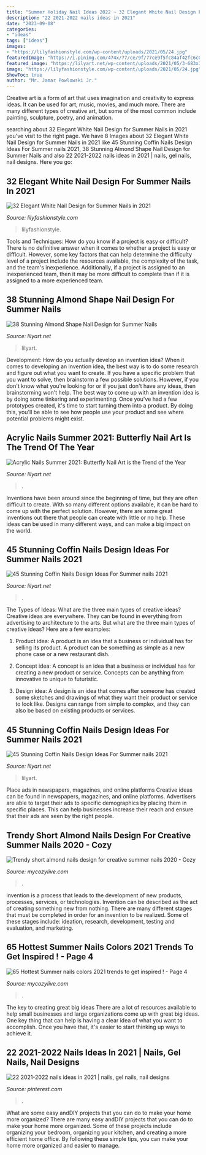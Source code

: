 ```yaml
---
title: "Summer Holiday Nail Ideas 2022 ~ 32 Elegant White Nail Design For Summer Nails In 2021"
description: "22 2021-2022 nails ideas in 2021"
date: "2023-09-08"
categories:
- "ideas"
tags: ["ideas"]
images:
- "https://lilyfashionstyle.com/wp-content/uploads/2021/05/24.jpg"
featuredImage: "https://i.pinimg.com/474x/77/ce/9f/77ce9f5fc84af42fc6c091636d6660c7.jpg"
featured_image: "https://lilyart.net/wp-content/uploads/2021/05/3-683x1024.jpg"
image: "https://lilyfashionstyle.com/wp-content/uploads/2021/05/24.jpg"
ShowToc: true
author: "Mr. Jamar Powlowski Jr."
---
```



Creative art is a form of art that uses imagination and creativity to express ideas. It can be used for art, music, movies, and much more. There are many different types of creative art, but some of the most common include painting, sculpture, poetry, and animation.

	

		
searching about 32 Elegant White Nail Design for Summer Nails in 2021 you've visit to the right page. We have 8 Images about 32 Elegant White Nail Design for Summer Nails in 2021 like 45 Stunning Coffin Nails Design Ideas For Summer nails 2021, 38 Stunning Almond Shape Nail Design for Summer Nails and also 22 2021-2022 nails ideas in 2021 | nails, gel nails, nail designs. Here you go:
		
    
## 32 Elegant White Nail Design For Summer Nails In 2021

<img loading=lazy src="https://lilyfashionstyle.com/wp-content/uploads/2021/05/24.jpg" onerror="this.onerror=null;this.src='https://tse4.mm.bing.net/th?id=OIP.Vm5MYud5A0Zo1BhzSnwx2AHaLH&amp;pid=15.1';" alt="32 Elegant White Nail Design for Summer Nails in 2021">

_Source: lilyfashionstyle.com_

>lilyfashionstyle. 

	

Tools and Techniques: How do you know if a project is easy or difficult?
There is no definitive answer when it comes to whether a project is easy or difficult. However, some key factors that can help determine the difficulty level of a project include the resources available, the complexity of the task, and the team's inexperience. Additionally, if a project is assigned to an inexperienced team, then it may be more difficult to complete than if it is assigned to a more experienced team.

    
## 38 Stunning Almond Shape Nail Design For Summer Nails

<img loading=lazy src="https://lilyart.net/wp-content/uploads/2021/05/3-683x1024.jpg" onerror="this.onerror=null;this.src='https://tse3.mm.bing.net/th?id=OIP.qWGs5ocMBbh2lcgO64RDpwHaLG&amp;pid=15.1';" alt="38 Stunning Almond Shape Nail Design for Summer Nails">

_Source: lilyart.net_

>lilyart. 

	

Development: How do you actually develop an invention idea?
When it comes to developing an invention idea, the best way is to do some research and figure out what you want to create. If you have a specific problem that you want to solve, then brainstorm a few possible solutions. However, if you don't know what you're looking for or if you just don't have any ideas, then brainstorming won't help. The best way to come up with an invention idea is by doing some tinkering and experimenting. Once you've had a few prototypes created, it's time to start turning them into a product. By doing this, you'll be able to see how people use your product and see where potential problems might exist.

    
## Acrylic Nails Summer 2021: Butterfly Nail Art Is The Trend Of The Year

<img loading=lazy src="https://lilyart.net/wp-content/uploads/2021/06/8-1.png" onerror="this.onerror=null;this.src='https://tse1.mm.bing.net/th?id=OIP.KSAR_dCIgE_p07UjAKUioAHaLH&amp;pid=15.1';" alt="Acrylic Nails Summer 2021: Butterfly Nail Art is the Trend of the Year">

_Source: lilyart.net_

>. 

	

Inventions have been around since the beginning of time, but they are often difficult to create. With so many different options available, it can be hard to come up with the perfect solution. However, there are some great inventions out there that people can create with little or no help. These ideas can be used in many different ways, and can make a big impact on the world.

    
## 45 Stunning Coffin Nails Design Ideas For Summer Nails 2021

<img loading=lazy src="https://lilyart.net/wp-content/uploads/2021/05/34-6.jpg" onerror="this.onerror=null;this.src='https://tse4.mm.bing.net/th?id=OIP.QE8wkP4wTUGbm4YPtZNdWQHaLH&amp;pid=15.1';" alt="45 Stunning Coffin Nails Design Ideas For Summer nails 2021">

_Source: lilyart.net_

>. 

	

The Types of Ideas: What are the three main types of creative ideas?
Creative ideas are everywhere. They can be found in everything from advertising to architecture to the arts. But what are the three main types of creative ideas? Here are a few examples:
1. Product idea: A product is an idea that a business or individual has for selling its product. A product can be something as simple as a new phone case or a new restaurant dish.

2. Concept idea: A concept is an idea that a business or individual has for creating a new product or service. Concepts can be anything from innovative to unique to futuristic.

3. Design idea: A design is an idea that comes after someone has created some sketches and drawings of what they want their product or service to look like. Designs can range from simple to complex, and they can also be based on existing products or services.

    
## 45 Stunning Coffin Nails Design Ideas For Summer Nails 2021

<img loading=lazy src="https://lilyart.net/wp-content/uploads/2021/05/3-11-768x1152.jpg" onerror="this.onerror=null;this.src='https://tse4.mm.bing.net/th?id=OIP.tK3PbAqDYs2V2jY5X6W_bgHaLH&amp;pid=15.1';" alt="45 Stunning Coffin Nails Design Ideas For Summer nails 2021">

_Source: lilyart.net_

>lilyart. 

	

Place ads in newspapers, magazines, and online platforms
Creative ideas can be found in newspapers, magazines, and online platforms. Advertisers are able to target their ads to specific demographics by placing them in specific places. This can help businesses increase their reach and ensure that their ads are seen by the right people.

    
## Trendy Short Almond Nails Design For Creative Summer Nails 2020 - Cozy

<img loading=lazy src="https://mycozylive.com/wp-content/uploads/2020/07/42.png" onerror="this.onerror=null;this.src='https://tse2.mm.bing.net/th?id=OIP.PdTEFYXNosV8LL6J8A1uHQHaI8&amp;pid=15.1';" alt="Trendy short almond nails design for creative summer nails 2020 - Cozy">

_Source: mycozylive.com_

>. 

	

invention is a process that leads to the development of new products, processes, services, or technologies. Invention can be described as the act of creating something new from nothing. There are many different stages that must be completed in order for an invention to be realized. Some of these stages include: ideation, research, development, testing and evaluation, and marketing.

    
## 65 Hottest Summer Nails Colors 2021 Trends To Get Inspired ! - Page 4

<img loading=lazy src="https://mycozylive.com/wp-content/uploads/2021/05/69.jpg" onerror="this.onerror=null;this.src='https://tse2.mm.bing.net/th?id=OIP.nrVYTQKM5h_qSaH5tmM8uwHaLH&amp;pid=15.1';" alt="65 Hottest Summer nails colors 2021 trends to get inspired ! - Page 4">

_Source: mycozylive.com_

>. 

	

The key to creating great big ideas
There are a lot of resources available to help small businesses and large organizations come up with great big ideas. One key thing that can help is having a clear idea of what you want to accomplish. Once you have that, it's easier to start thinking up ways to achieve it.

    
## 22 2021-2022 Nails Ideas In 2021 | Nails, Gel Nails, Nail Designs

<img loading=lazy src="https://i.pinimg.com/474x/77/ce/9f/77ce9f5fc84af42fc6c091636d6660c7.jpg" onerror="this.onerror=null;this.src='https://tse3.mm.bing.net/th?id=OIP.OOcgjdXHT9zmM1PR7y2JIwAAAA&amp;pid=15.1';" alt="22 2021-2022 nails ideas in 2021 | nails, gel nails, nail designs">

_Source: pinterest.com_

>. 

	

What are some easy andDIY projects that you can do to make your home more organized?
There are many easy andDIY projects that you can do to make your home more organized. Some of these projects include organizing your bedroom, organizing your kitchen, and creating a more efficient home office. By following these simple tips, you can make your home more organized and easier to manage.

